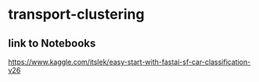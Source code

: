 # transport-clustering


## link to Notebooks

https://www.kaggle.com/itslek/easy-start-with-fastai-sf-car-classification-v26
